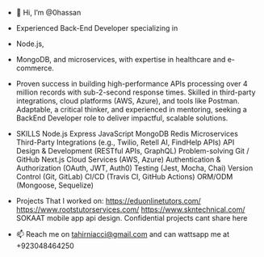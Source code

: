 - 👋 Hi, I’m @0hassan
-   Experienced Back-End Developer specializing in
-   Node.js,
-   MongoDB, and microservices, with expertise in healthcare and e-commerce.
-   Proven success in building high-performance APIs processing over 4 million
    records with sub-2-second response times.
    Skilled in third-party integrations,
    cloud platforms (AWS, Azure), and tools like Postman.
    Adaptable, a critical thinker, and experienced in mentoring, seeking a
    BackEnd Developer role to deliver impactful, scalable solutions.

-   SKILLS
      Node.js
      Express
      JavaScript
      MongoDB
      Redis
      Microservices
      Third-Party Integrations (e.g., Twilio, Retell AI, FindHelp APIs)
      API Design & Development (RESTful APIs, GraphQL)
      Problem-solving
      Git / GitHub
      Next.js
      Cloud Services (AWS, Azure)
      Authentication & Authorization (OAuth, JWT, Auth0)
      Testing (Jest, Mocha, Chai)
      Version Control (Git, GitLab)
      CI/CD (Travis CI, GitHub Actions)
      ORM/ODM (Mongoose, Sequelize)

-  Projects That I worked on:
      https://eduonlinetutors.com/
      https://www.rootstutorservices.com/
      https://www.skntechnical.com/
      SOKAAT mobile app api design.
      Confidential projects cant share here
- 📫 Reach me on tahirniacci@gmail.com and can wattsapp me at +923048464250 

<!---
0hassan/0hassan is a ✨ special ✨ repository because its `README.md` (this file) appears on your GitHub profile.
You can click the Preview link to take a look at your changes.
--->
